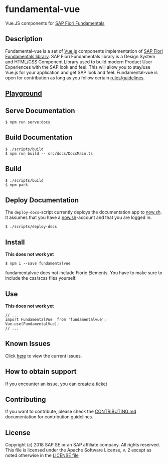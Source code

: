 # fundamental-vue
Vue.JS components for [SAP Fiori Fundamentals](https://github.com/SAP/fundamental)


## Description
Fundamental-vue is a set of [Vue.js](https://vuejs.org/) components implementation of [SAP Fiori Fundamentals library](https://sap.github.io/fundamental/). SAP Fiori Fundamentals library is a Design System and HTML/CSS Component Library used to build modern Product User Experiences with the SAP look and feel. This will allow you to stay/use Vue.js for your application and get SAP look and feel.
Fundamental-vue is open for contribution as long as you follow certain [rules/guidelines](./CONTRIBUTING.md).


## [Playground](https://dist-4d2gqwr8y.now.sh)

## Serve Documentation
```
$ npm run serve:docs
```

## Build Documentation
```
$ ./scripts/build
$ npm run build -- src/docs/DocsMain.ts
```

## Build
```
$ ./scripts/build
$ npm pack
```

## Deploy Documentation
The `deploy-docs`-script currently deploys the documentation app to [now.sh](https://now.sh). It assumes that you have a [now.sh](https://now.sh)-account and that you are logged in.

```
$ ./scripts/deploy-docs
```

## Install

**This does not work yet**

```
$ npm i --save fundamentalvue
```

fundamentalvue does not include Fiorie Elements. You have to make sure to include the css/scss files yourself.

## Use

**This does not work yet**

```
// ...
import FundamentalVue  from 'fundamentalvue';
Vue.use(FundamentalVue);
// ...
```

## Known Issues

Click [here](https://github.com/SAP/fundamental-vue/issues) to view the current issues.

## How to obtain support

If you encounter an issue, you can [create a ticket](https://github.com/SAP/fundamental-vue/issues/new)

## Contributing

If you want to contribute, please check the [CONTRIBUTING.md](./CONTRIBUTING.md) documentation for contribution guidelines.

## License

Copyright (c) 2018 SAP SE or an SAP affiliate company. All rights reserved.
This file is licensed under the Apache Software License, v. 2 except as noted otherwise in the [LICENSE file](https://github.com/SAP/fundamental-vue/blob/master/LICENSE.txt)
